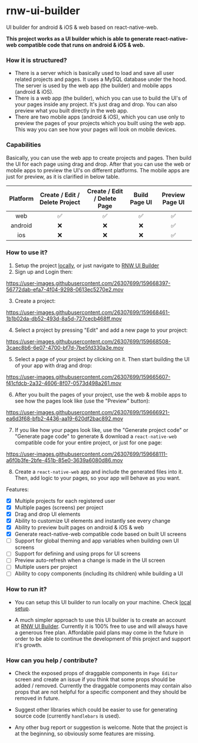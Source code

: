 # rnw-ui-builder
UI builder for android &amp; iOS &amp; web based on react-native-web.

**This project works as a UI builder which is able to generate react-native-web compatible code that runs on android & iOS & web.**

### How it is structured?
- There is a server which is basically used to load and save all user related projects and pages. It uses a MySQL database under the hood. The server is used by the web app (the builder) and mobile apps (android & iOS).
- There is a web app (the builder), which you can use to build the UI's of your pages inside any project. It's just drag and drop. You can also preview what you built directly in the web app.
- There are two mobile apps (android & iOS), which you can use only to preview the pages of your projects which you built using the web app. This way you can see how your pages will look on mobile devices.

### Capabilities
Basically, you can use the web app to create projects and pages. Then build the UI for each page using drag and drop. After that you can use the web or mobile apps to preview the UI's on different platforms. The mobile apps are just for preview, as it is clarified in below table.

| Platform | Create / Edit / Delete Project | Create / Edit / Delete Page | Build Page UI | Preview Page UI |
| :---: | :---: | :---: | :---: | :---: |
| web | ✅ | ✅ | ✅ | ✅ |
| android | ❌ | ❌ | ❌ | ✅ |
| ios | ❌ | ❌ | ❌ | ✅ |

### How to use it?
1. Setup the project [locally](./LOCAL_SETUP.md), or just navigate to [RNW UI Builder](https://order-software.com/uiBuilder)
2. Sign up and Login then:

https://user-images.githubusercontent.com/26307699/159668397-56772dab-efa7-4f04-9298-0613ec5270e2.mov

3. Create a project:

https://user-images.githubusercontent.com/26307699/159668461-1b1b02da-db52-493d-8a5d-727cecb468ff.mov

4. Select a project by pressing "Edit" and add a new page to your project:

https://user-images.githubusercontent.com/26307699/159668508-3caec8b6-6e07-4700-bf7d-7be5fd330a3e.mov

5. Select a page of your project by clicking on it. Then start building the UI of your app with drag and drop:

https://user-images.githubusercontent.com/26307699/159665607-f41cfdcb-2a32-4606-8f07-0573d498a261.mov

6. After you built the pages of your project, use the web & mobile apps to see how the pages look like (use the "Preview" button):

https://user-images.githubusercontent.com/26307699/159666921-ea6d3f68-bfb2-4436-aa19-620df2bac892.mov

7. If you like how your pages look like, use the "Generate project code" or "Generate page code" to generate & download a `react-native-web` compatible code for your entire project, or just for one page:

https://user-images.githubusercontent.com/26307699/159668111-a6f0b3fe-2bfe-451b-85e0-3639a6080d86.mov

8. Create a `react-native-web` app and include the generated files into it. Then, add logic to your pages, so your app will behave as you want.

Features:
- [x] Multiple projects for each registered user
- [x] Multiple pages (screens) per project
- [x] Drag and drop UI elements
- [x] Ability to customize UI elements and instantly see every change
- [x] Ability to preview built pages on android & iOS & web
- [x] Generate react-native-web compatible code based on built UI screens
- [ ] Support for global theming and app variables when building own UI screens
- [ ] Support for defining and using props for UI screens
- [ ] Preview auto-refresh when a change is made in the UI screen
- [ ] Multiple users per project
- [ ] Ability to copy components (including its children) while building a UI

### How to run it?
* You can setup this UI builder to run locally on your machine. Check [local setup](./LOCAL_SETUP.md).

* A much simpler approach to use this UI builder is to create an account at [RNW UI Builder](https://order-software.com/uiBuilder). Currently it is 100% free to use and will always have a generous free plan. Affordable paid plans may come in the future in order to be able to continue the development of this project and support it's growth.

### How can you help / contribute?
* Check the exposed props of draggable components in `Page Editor` screen and create an issue if you think that some props should be added / removed. Currently the draggable components may contain also props that are not helpful for a specific component and they should be removed in future.

* Suggest other libraries which could be easier to use for generating source code (currently `handlebars` is used).

* Any other bug report or suggestion is welcome. Note that the project is at the beginning, so obviously some features are missing.
